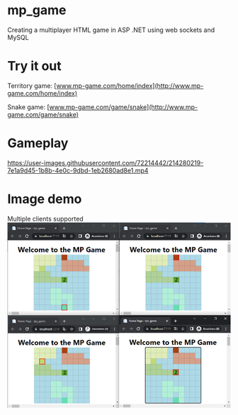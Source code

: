 # mp_game
Creating a multiplayer HTML game in ASP .NET using web sockets and MySQL

# Try it out
Territory game: [www.mp-game.com/home/index](http://www.mp-game.com/home/index)

Snake game: [www.mp-game.com/game/snake](http://www.mp-game.com/game/snake)

# Gameplay
https://user-images.githubusercontent.com/72214442/214280219-7e1a9d45-1b8b-4e0c-9dbd-1eb2680ad8e1.mp4

# Image demo
Multiple clients supported
<img src="demo.png">


